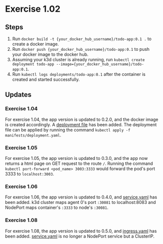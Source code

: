 # Exercise 1.02

## Steps

1. Run `docker build -t {your_docker_hub_username}/todo-app:0.1 .` to create a docker image.
2. Run `docker push {your_docker_hub_username}/todo-app:0.1` to push your docker image to the docker hub.
3. Assuming your k3d cluster is already running, run `kubectl create deployment todo-app --image={your_docker_hub_username}/todo-app:0.1`.
4. Run `kubectl logs deployments/todo-app:0.1` after the container is created and started successfully. 
   
## Updates

### Exercise 1.04
For exercise 1.04, the app version is updated to 0.2.0, and the docker image is created accordingly.
A [deployment file](manifests/deployment.yaml) has been added.
The deployment file can be applied by running the command `kubectl apply -f manifests/deployment.yaml`.

### Exercise 1.05
For exercise 1.05, the app version is updated to 0.3.0, and the app now returns a html page on GET request to the route `/`. 
Running the command `kubectl port-forward <pod_name> 3003:3333` would forward the pod's port 3333 to `localhost:3003`.

### Exercise 1.06
For exercise 1.06, the app version is updated to 0.4.0, and [service.yaml](./manifests/service.yaml) has been added.
k3d cluster maps agent 0's port `:30081` to localhost:8083 and NodePort maps container's `:3333` to node's `:30081`.

### Exercise 1.08
For exercise 1.08, the app version is updated to 0.5.0, and [ingress.yaml](./manifests/ingress.yaml) has been added.
[service.yaml](./manifests/service.yaml) is no longer a NodePort service but a ClusterIP.